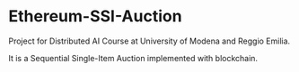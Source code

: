 # Ethereum-SSI-Auction
Project for Distributed AI Course at University of Modena and Reggio Emilia.

It is a Sequential Single-Item Auction implemented with blockchain.
